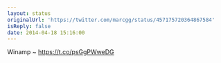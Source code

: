 ```yaml
---
layout: status
originalUrl: 'https://twitter.com/marcgg/status/457175720364867584'
isReply: false
date: 2014-04-18 15:16:00
---
```


Winamp ~ https://t.co/psGgPWweDG
